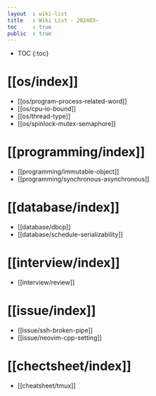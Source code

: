 ```yaml
---
layout  : wiki-list
title   : Wiki List - 202403~
toc     : true
public  : true
---
```

* TOC
{:toc}


# [[os/index]]
* [[os/program-process-related-word]]
* [[os/cpu-io-bound]]
* [[os/thread-type]]
* [[os/spinlock-mutex-semaphore]]

# [[programming/index]]
* [[programming/immutable-object]]
* [[programming/synchronous-asynchronous]]


# [[database/index]]
* [[database/dbcp]]
* [[database/schedule-serializability]]


# [[interview/index]]
* [[interview/review]]


# [[issue/index]]
* [[issue/ssh-broken-pipe]]
* [[issue/neovim-cpp-setting]]


# [[chectsheet/index]]
* [[cheatsheet/tmux]]
